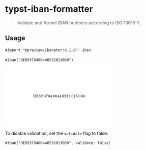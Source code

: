 # typst-iban-formatter

> Validate and format IBAN numbers according to ISO 13616-1.

## Usage

```typ
#import "@preview/ibanator:0.1.0": iban

#iban("DE89370400440532013000")
```

<img src="./docs/example.png" width=350px>

To disable validation, set the `validate` flag to false:

```typ
#iban("DE89370400440532013000", validate: false)
```
